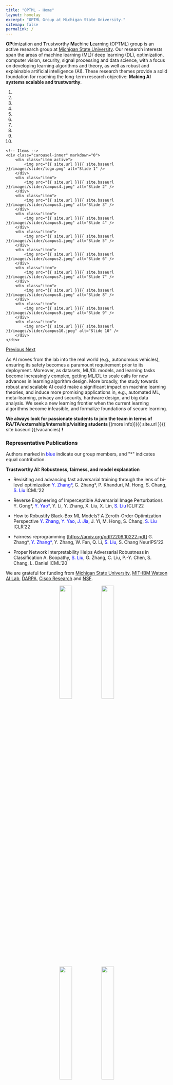 ```yaml
---
title: "OPTML - Home"
layout: homelay
excerpt: "OPTML Group at Michigan State University."
sitemap: false
permalink: /
---
```


**OP**timization and **T**rustworthy **M**achine **L**earning (OPTML) group is an active research group at [Michigan State University](https://www.msu.edu). Our research interests span the areas of machine learning (ML)/ deep learning (DL), optimization, computer vision, security, signal processing and data science, with a focus on developing learning algorithms and theory, as well as robust and explainable artificial intelligence (AI). These research themes provide a solid foundation for reaching the long-term research objective: __Making AI systems scalable and trustworthy__.


<div markdown="0" id="carousel" class="carousel slide" data-ride="carousel" data-interval="4000" data-pause="hover" >
    <!-- Menu -->
    <ol class="carousel-indicators">
        <li data-target="#carousel" data-slide-to="0" class="active"></li>
        <li data-target="#carousel" data-slide-to="1"></li>
        <li data-target="#carousel" data-slide-to="2"></li>
        <li data-target="#carousel" data-slide-to="3"></li>
        <li data-target="#carousel" data-slide-to="4"></li>
        <li data-target="#carousel" data-slide-to="5"></li>
        <li data-target="#carousel" data-slide-to="6"></li>
        <li data-target="#carousel" data-slide-to="7"></li>
        <li data-target="#carousel" data-slide-to="8"></li>
        <li data-target="#carousel" data-slide-to="9"></li>
    </ol>

    <!-- Items -->
    <div class="carousel-inner" markdown="0">
        <div class="item active">
            <img src="{{ site.url }}{{ site.baseurl }}/images/slider/logo.png" alt="Slide 1" />
        </div>
        <div class="item">
            <img src="{{ site.url }}{{ site.baseurl }}/images/slider/campus4.jpeg" alt="Slide 2" />
        </div>
        <div class="item">
            <img src="{{ site.url }}{{ site.baseurl }}/images/slider/campus3.jpeg" alt="Slide 3" />
        </div>
        <div class="item">
            <img src="{{ site.url }}{{ site.baseurl }}/images/slider/campus5.jpeg" alt="Slide 4" />
        </div>
        <div class="item">
            <img src="{{ site.url }}{{ site.baseurl }}/images/slider/campus1.jpeg" alt="Slide 5" />
        </div>       
        <div class="item">
            <img src="{{ site.url }}{{ site.baseurl }}/images/slider/campus2.jpeg" alt="Slide 6" />
        </div>
        <div class="item">
            <img src="{{ site.url }}{{ site.baseurl }}/images/slider/campus7.jpeg" alt="Slide 7" />
        </div>
        <div class="item">
            <img src="{{ site.url }}{{ site.baseurl }}/images/slider/campus8.jpeg" alt="Slide 8" />
        </div>
        <div class="item">
            <img src="{{ site.url }}{{ site.baseurl }}/images/slider/campus9.jpeg" alt="Slide 9" />
        </div>
        <div class="item">
            <img src="{{ site.url }}{{ site.baseurl }}/images/slider/campus10.jpeg" alt="Slide 10" />
        </div>
    </div>
  <a class="left carousel-control" href="#carousel" role="button" data-slide="prev">
    <span class="glyphicon glyphicon-chevron-left" aria-hidden="true"></span>
    <span class="sr-only">Previous</span>
  </a>
  <a class="right carousel-control" href="#carousel" role="button" data-slide="next">
    <span class="glyphicon glyphicon-chevron-right" aria-hidden="true"></span>
    <span class="sr-only">Next</span>
  </a>
</div>

As AI moves from the lab into the real world (e.g., autonomous vehicles), ensuring its safety becomes a paramount requirement prior to its deployment. Moreover, as datasets, ML/DL models, and learning tasks become increasingly complex, getting ML/DL to scale calls for new advances in learning algorithm design. More broadly, the study towards robust and scalable AI could make a significant impact on machine learning theories, and induce more promising applications in, e.g., automated ML, meta-learning, privacy and security, hardware design, and big data analysis. We seek a new learning frontier when the current learning algorithms become infeasible, and formalize foundations of secure learning.

 **We always look for passionate students to join the team in terms of RA/TA/externship/internship/visiting students** [(more info)]({{ site.url }}{{ site.baseurl }}/vacancies) **!**


### Representative Publications

Authors marked in <span style="color:blue">blue</span> indicate our group members, and "\*" indicates equal contribution.<br />

**Trustworthy AI: Robustness, fairness, and model explanation**

* Revisiting and advancing fast adversarial training through the lens of bi-level optimization
    <span style='color:blue'>Y. Zhang\*</span>, G. Zhang\*, P. Khanduri, M. Hong, S. Chang, <span style='color:blue'>S. Liu</span>
    ICML’22 

* Reverse Engineering of Imperceptible Adversarial Image Perturbations
    Y. Gong\*, <span style='color:blue'>Y. Yao\*</span>, Y. Li, Y. Zhang, X. Liu, X. Lin, <span style='color:blue'>S. Liu</span>
    ICLR’22  

* How to Robustify Black-Box ML Models? A Zeroth-Order Optimization Perspective
    <span style='color:blue'>Y. Zhang</span>, <span style='color:blue'>Y. Yao</span>, <span style='color:blue'>J. Jia</span>, J. Yi, M. Hong, S. Chang, <span style='color:blue'>S. Liu</span>
    ICLR’22

* Fairness reprogramming [https://arxiv.org/pdf/2209.10222.pdf]
    G. Zhang\*, <span style='color:blue'>Y. Zhang\*</span>, Y. Zhang, W. Fan, Q. Li, <span style='color:blue'>S. Liu</span>, S. Chang
    NeurIPS'22

* Proper Network Interpretability Helps Adversarial Robustness in Classification
    A. Boopathy, <span style='color:blue'>S. Liu</span>, G. Zhang, C. Liu, P.-Y. Chen, S. Chang, L. Daniel
    ICML’20




We are grateful for funding from [Michigan State University](https://msu.edu), [MIT-IBM Watson AI Lab](https://mitibmwatsonailab.mit.edu/), [DARPA](https://www.darpa.mil/), [Cisco Research](https://research.cisco.com/) and [NSF](https://www.nsf.gov/).

<center>
<figure class="fourth">
  <img src="{{ site.url }}{{ site.baseurl }}/images/logopic/Logo_ibm.png" style="width: 30%" padding="5% 5% 5% 5%">
  <img src="{{ site.url }}{{ site.baseurl }}/images/logopic/Logo_DARPA.jpeg" style="width: 30%" padding="5% 5% 5% 5%">
</figure>

<figure class="fourth">
<img src="{{ site.url }}{{ site.baseurl }}/images/logopic/Logo_Cisco.png" style="width: 30%" padding="5% 5% 5% 5%">
<img src="{{ site.url }}{{ site.baseurl }}/images/logopic/Logo_NSF.png" style="width: 30%" padding="5% 5% 5% 5%">
</figure>

</center>

<br/> 

<center>
    <script type="text/javascript" id="clstr_globe" src="//clustrmaps.com/globe.js?w=150&d=TYai0XCoTewd2PjwgwCME3t_ufoIcL1VJH0Y31jPsAA"></script>
</center>
